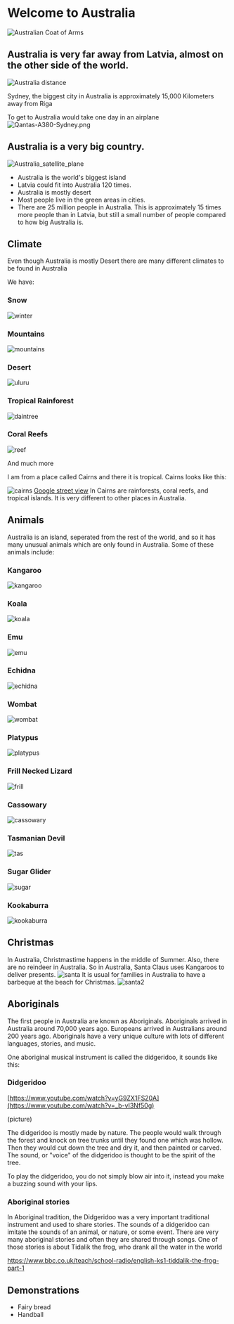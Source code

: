 # Welcome to Australia

![Australian Coat of Arms](Australian_Coat_of_Arms.png)

## Australia is very far away from Latvia, almost on the other side of the world. 

![Australia distance](Australia_distance.png)

Sydney, the biggest city in Australia is approximately 15,000 Kilometers away from Riga 

To get to Australia would take one day in an airplane
![Qantas-A380-Sydney.png](Qantas-A380-Sydney.png)

## Australia is a very big country.

![Australia_satellite_plane](Australia_satellite_plane.jpg)

- Australia is the world's biggest island
- Latvia could fit into Australia 120 times. 
- Australia is mostly desert
- Most people live in the green areas in cities.
- There are 25 million people in Australia. This is approximately 15 times more people than in Latvia, but still a small number of people compared to how big Australia is.

## Climate

Even though Australia is mostly Desert there are many different climates to be found in Australia

We have:

### Snow

![winter](winter.jpeg)

### Mountains

![mountains](australia-blue-mountains-national-park.jpg)

### Desert

![uluru](uluru.jpg)

### Tropical Rainforest

![daintree](daintree.jpg)

### Coral Reefs

![reef](reef.jpeg)

And much more


I am from a place called Cairns and there it is tropical. Cairns looks like this:

![cairns](cairns.jpg)
[Google street view](https://goo.gl/maps/dnkMKbDFGKWau7Xq6)
In Cairns are rainforests, coral reefs, and tropical islands. It is very different to other places in Australia. 



## Animals

Australia is an island, seperated from the rest of the world, and so it has many unusual animals which are only found in Australia. Some of these animals include:

### Kangaroo

![kangaroo](kangaroo.jpg)

### Koala

![koala](koala.jpg)

### Emu

![emu](emu.jpg)

### Echidna

![echidna](echidna.jpg)

### Wombat

![wombat](wombat.jpg)

### Platypus

![platypus](platypus.jpg)

### Frill Necked Lizard

![frill](frill.jpeg)

### Cassowary

![cassowary](cassowary.jpg)

### Tasmanian Devil

![tas](tas.jpg)

### Sugar Glider

![sugar](sugar.jpg)

### Kookaburra

![kookaburra](kookaburra.jpg)

## Christmas

In Australia, Christmastime happens in the middle of Summer. Also, there are no reindeer in Australia. So in Australia, Santa Claus uses Kangaroos to deliver presents.
![santa](santa.jpg)
It is usual for families in Australia to have a barbeque at the beach for Christmas. 
![santa2](santa2.jpg)

## Aboriginals

The first people in Australia are known as Aboriginals. Aboriginals arrived in Australia around 70,000 years ago. Europeans arrived in Australians around 200 years ago. Aboriginals have a very unique culture with lots of different languages, stories, and music. 

One aboriginal musical instrument is called the didgeridoo, it sounds like this:

### Didgeridoo

[https://www.youtube.com/watch?v=yG9ZX1FS20A](https://www.youtube.com/watch?v=_b-vI3Nf50g)

(picture)

The didgeridoo is mostly made by nature. The people would walk through the forest and knock on tree trunks until they found one which was hollow. Then
they would cut down the tree and dry it, and then painted or carved. The sound, or "voice" of the didgeridoo is thought to be the spirit of the tree.

To play the didgeridoo, you do not simply blow air into it, instead you make a buzzing sound with your lips. 


### Aboriginal stories

In Aboriginal tradition, the Didgeridoo was a very important traditional instrument and used to share stories. The sounds of a didgeridoo can imitate the
sounds of an animal, or nature, or some event. There are very many aboriginal stories and often they are shared through songs. One of those stories is about 
Tidalik the frog, who drank all the water in the world

https://www.bbc.co.uk/teach/school-radio/english-ks1-tiddalik-the-frog-part-1

## Demonstrations

- Fairy bread
- Handball




